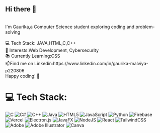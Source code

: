 ## Hi there 👋  
<br>
I'm Gaurika,a Computer Science student exploring coding and problem-solving
<br>
<br>
💻 Tech Stack: JAVA,HTML,C,C++
<br>
🚀 Interests:Web Development, Cybersecurity 
<br>
📚 Currently Learning:CSS
<br>
📫Find me on Linkedin:https://www.linkedin.com/in/gaurika-malviya-p220806
<br>
Happy coding! 🚀  
<br>

# 💻 Tech Stack:
![C](https://img.shields.io/badge/c-%2300599C.svg?style=flat&logo=c&logoColor=white) ![C#](https://img.shields.io/badge/c%23-%23239120.svg?style=flat&logo=csharp&logoColor=white) ![C++](https://img.shields.io/badge/c++-%2300599C.svg?style=flat&logo=c%2B%2B&logoColor=white) ![Java](https://img.shields.io/badge/java-%23ED8B00.svg?style=flat&logo=openjdk&logoColor=white) ![HTML5](https://img.shields.io/badge/html5-%23E34F26.svg?style=flat&logo=html5&logoColor=white) ![JavaScript](https://img.shields.io/badge/javascript-%23323330.svg?style=flat&logo=javascript&logoColor=%23F7DF1E) ![Python](https://img.shields.io/badge/python-3670A0?style=flat&logo=python&logoColor=ffdd54) ![Firebase](https://img.shields.io/badge/firebase-%23039BE5.svg?style=flat&logo=firebase) ![Vercel](https://img.shields.io/badge/vercel-%23000000.svg?style=flat&logo=vercel&logoColor=white) ![Electron.js](https://img.shields.io/badge/Electron-191970?style=flat&logo=Electron&logoColor=white) ![JavaFX](https://img.shields.io/badge/javafx-%23FF0000.svg?style=flat&logo=javafx&logoColor=white) ![NodeJS](https://img.shields.io/badge/node.js-6DA55F?style=flat&logo=node.js&logoColor=white) ![React](https://img.shields.io/badge/react-%2320232a.svg?style=flat&logo=react&logoColor=%2361DAFB) ![TailwindCSS](https://img.shields.io/badge/tailwindcss-%2338B2AC.svg?style=flat&logo=tailwind-css&logoColor=white) ![Adobe](https://img.shields.io/badge/adobe-%23FF0000.svg?style=flat&logo=adobe&logoColor=white) ![Adobe Illustrator](https://img.shields.io/badge/adobe%20illustrator-%23FF9A00.svg?style=flat&logo=adobe%20illustrator&logoColor=white) ![Canva](https://img.shields.io/badge/Canva-%2300C4CC.svg?style=flat&logo=Canva&logoColor=white)


<!-- Proudly created with GPRM ( https://gprm.itsvg.in ) -->

